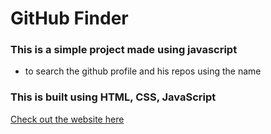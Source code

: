 # GitHub Finder
### This is a simple project made using javascript 
- to search the github profile and his repos using the name


### This is built using HTML, CSS, JavaScript <br/>

[Check out the website here](https://godse823.github.io/Sorting-Visualizer/)
